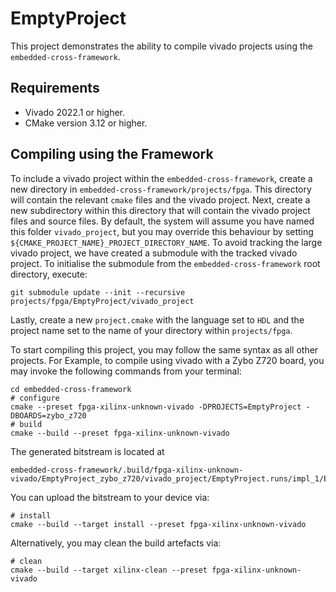 <!--
 README.md
 embedded-cross-framework
 
 Created by Morgan McColl.
 Copyright © 2024 Morgan McColl. All rights reserved.
 
 Redistribution and use in source and binary forms, with or without
 modification, are permitted provided that the following conditions
 are met:
 
 1. Redistributions of source code must retain the above copyright
    notice, this list of conditions and the following disclaimer.
 
 2. Redistributions in binary form must reproduce the above
    copyright notice, this list of conditions and the following
    disclaimer in the documentation and/or other materials
    provided with the distribution.
 
 3. All advertising materials mentioning features or use of this
    software must display the following acknowledgement:
 
    This product includes software developed by Morgan McColl.
 
 4. Neither the name of the author nor the names of contributors
    may be used to endorse or promote products derived from this
    software without specific prior written permission.
 
 THIS SOFTWARE IS PROVIDED BY THE COPYRIGHT HOLDERS AND CONTRIBUTORS
 "AS IS" AND ANY EXPRESS OR IMPLIED WARRANTIES, INCLUDING, BUT NOT
 LIMITED TO, THE IMPLIED WARRANTIES OF MERCHANTABILITY AND FITNESS FOR
 A PARTICULAR PURPOSE ARE DISCLAIMED. IN NO EVENT SHALL THE COPYRIGHT OWNER
 OR CONTRIBUTORS BE LIABLE FOR ANY DIRECT, INDIRECT, INCIDENTAL, SPECIAL,
 EXEMPLARY, OR CONSEQUENTIAL DAMAGES (INCLUDING, BUT NOT LIMITED TO,
 PROCUREMENT OF SUBSTITUTE GOODS OR SERVICES; LOSS OF USE, DATA, OR
 PROFITS; OR BUSINESS INTERRUPTION) HOWEVER CAUSED AND ON ANY THEORY OF
 LIABILITY, WHETHER IN CONTRACT, STRICT LIABILITY, OR TORT (INCLUDING
 NEGLIGENCE OR OTHERWISE) ARISING IN ANY WAY OUT OF THE USE OF THIS
 SOFTWARE, EVEN IF ADVISED OF THE POSSIBILITY OF SUCH DAMAGE.
 
 -----------------------------------------------------------------------
 This program is free software; you can redistribute it and/or
 modify it under the above terms or under the terms of the GNU
 General Public License as published by the Free Software Foundation;
 either version 2 of the License, or (at your option) any later version.
 
 This program is distributed in the hope that it will be useful,
 but WITHOUT ANY WARRANTY; without even the implied warranty of
 MERCHANTABILITY or FITNESS FOR A PARTICULAR PURPOSE.  See the
 GNU General Public License for more details.
 
 You should have received a copy of the GNU General Public License
 along with this program; if not, see http://www.gnu.org/licenses/
 or write to the Free Software Foundation, Inc., 51 Franklin Street,
 Fifth Floor, Boston, MA  02110-1301, USA.
-->

# EmptyProject

This project demonstrates the ability to compile vivado projects using the `embedded-cross-framework`.

## Requirements

- Vivado 2022.1 or higher.
- CMake version 3.12 or higher.

## Compiling using the Framework

To include a vivado project within the `embedded-cross-framework`, create a new directory in `embedded-cross-framework/projects/fpga`.
This directory will contain the relevant `cmake` files and the vivado project.
Next, create a new subdirectory within this directory that will contain the vivado project files and source files.
By default, the system will assume you have named this folder `vivado_project`, but you may override this behaviour by setting `${CMAKE_PROJECT_NAME}_PROJECT_DIRECTORY_NAME`.
To avoid tracking the large vivado project, we have created a submodule with the tracked vivado project.
To initialise the submodule from the `embedded-cross-framework` root directory, execute:

```shell
git submodule update --init --recursive projects/fpga/EmptyProject/vivado_project
```
Lastly, create a new `project.cmake` with the language set to `HDL` and the project name set to the name of your directory within `projects/fpga`.

To start compiling this project, you may follow the same syntax as all other projects. For Example, to compile using vivado with a Zybo Z720 board, you may invoke the following commands from your terminal:

```shell
cd embedded-cross-framework
# configure
cmake --preset fpga-xilinx-unknown-vivado -DPROJECTS=EmptyProject -DBOARDS=zybo_z720
# build
cmake --build --preset fpga-xilinx-unknown-vivado
```

The generated bitstream is located at
```
embedded-cross-framework/.build/fpga-xilinx-unknown-vivado/EmptyProject_zybo_z720/vivado_project/EmptyProject.runs/impl_1/EmptyProject_zybo_z720.bit
```

You can upload the bitstream to your device via:
```shell
# install
cmake --build --target install --preset fpga-xilinx-unknown-vivado
```

Alternatively, you may clean the build artefacts via:
```shell
# clean
cmake --build --target xilinx-clean --preset fpga-xilinx-unknown-vivado
```
